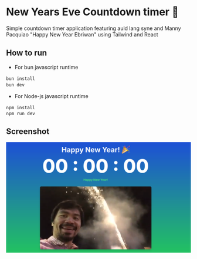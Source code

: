 # New Years Eve Countdown timer 🎉


Simple countdown timer application featuring auld lang syne and Manny Pacquiao "Happy New Year Ebriwan" using Tailwind and React 

## How to run
* For bun javascript runtime
  
```bash
bun install
bun dev
```

* For Node-js javascript runtime

```
npm install
npm run dev
```


## Screenshot
![alt text](./docs/screenshot.png)
